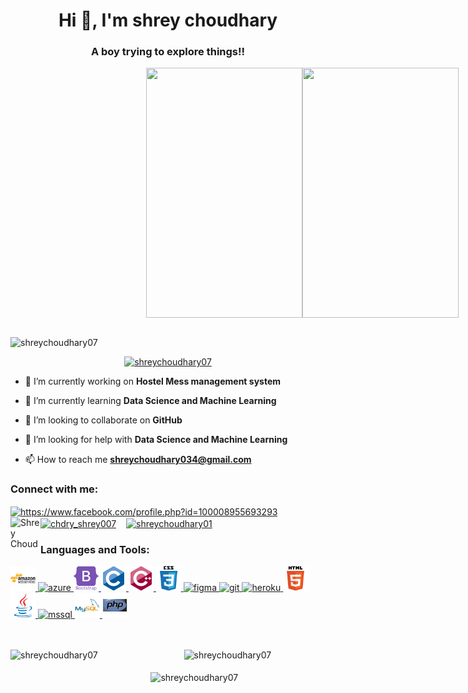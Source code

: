 <h1 align="center">Hi 👋, I'm shrey choudhary</h1>
<h3 align="center">A boy trying to explore things!!</h3>
<div   style="display: flex;">
  &nbsp&nbsp&nbsp&nbsp&nbsp&nbsp&nbsp&nbsp&nbsp&nbsp&nbsp&nbsp&nbsp&nbsp&nbsp&nbsp&nbsp&nbsp&nbsp&nbsp&nbsp&nbsp&nbsp&nbsp&nbsp&nbsp&nbsp&nbsp&nbsp&nbsp&nbsp&nbsp&nbsp&nbsp&nbsp&nbsp&nbsp&nbsp&nbsp&nbsp&nbsp&nbsp&nbsp&nbsp&nbsp&nbsp&nbsp&nbsp&nbsp&nbsp&nbsp&nbsp&nbsp&nbsp&nbsp
      <img src="https://user-images.githubusercontent.com/101063354/167688689-ccf46f05-dbef-4b8c-97c9-dfe4bdf9855c.jpg" height="400" width="250" >
      <img src="https://user-images.githubusercontent.com/101063354/167689814-c2e6afca-600b-4c1e-8a71-8827e9c48979.jpg" height="400" width="250">
</div>
<br>

<p align="left"> <img src="https://komarev.com/ghpvc/?username=shreychoudhary07&label=Profile%20views&color=0e75b6&style=flat" alt="shreychoudhary07" /> </p>

<a href="https://github.com/ryo-ma/github-profile-trophy"><center><img src="https://github-profile-trophy.vercel.app/?username=shreychoudhary07" alt="shreychoudhary07" /></a></center>

- 🔭 I’m currently working on **Hostel Mess management system**

- 🌱 I’m currently learning **Data Science and Machine Learning**

- 👯 I’m looking to collaborate on **GitHub**

- 🤝 I’m looking for help with **Data Science and Machine Learning**

- 📫 How to reach me **shreychoudhary034@gmail.com**

<h3 align="left">Connect with me:</h3>
<p align="left">
  <a href="https://fb.com/profile.php?id=100008955693293" target="blank"><img align="center" src="https://raw.githubusercontent.com/rahuldkjain/github-profile-readme-generator/master/src/images/icons/Social/facebook.svg" alt="https://www.facebook.com/profile.php?id=100008955693293" height="48" width="48" /></a>&nbsp&nbsp&nbsp
<a href="https://instagram.com/chdry_shrey007" target="blank"><img align="center" src="https://raw.githubusercontent.com/rahuldkjain/github-profile-readme-generator/master/src/images/icons/Social/instagram.svg" alt="chdry_shrey007" height="48" width="48" /></a>&nbsp&nbsp&nbsp
<a href="https://www.hackerrank.com/shreychoudhary01" target="blank"><img align="center" src="https://raw.githubusercontent.com/rahuldkjain/github-profile-readme-generator/master/src/images/icons/Social/hackerrank.svg" alt="shreychoudhary01" height="48" width="48" /></a>
  <a href="mailto:shreychoudhary034@gmail.com">
    <img align="left" alt="Shrey Choudhary | Gmail" width="48px" height="48px" src="https://github.com/TheDudeThatCode/TheDudeThatCode/blob/master/Assets/Gmail.svg" />
  </a>
</p>

<h3 align="left">Languages and Tools:</h3>
<p align="left"> <a href="https://aws.amazon.com" target="_blank" rel="noreferrer"> <img src="https://raw.githubusercontent.com/devicons/devicon/master/icons/amazonwebservices/amazonwebservices-original-wordmark.svg" alt="aws" width="40" height="40"/> </a> <a href="https://azure.microsoft.com/en-in/" target="_blank" rel="noreferrer"> <img src="https://www.vectorlogo.zone/logos/microsoft_azure/microsoft_azure-icon.svg" alt="azure" width="40" height="40"/> </a> <a href="https://getbootstrap.com" target="_blank" rel="noreferrer"> <img src="https://raw.githubusercontent.com/devicons/devicon/master/icons/bootstrap/bootstrap-plain-wordmark.svg" alt="bootstrap" width="40" height="40"/> </a> <a href="https://www.cprogramming.com/" target="_blank" rel="noreferrer"> <img src="https://raw.githubusercontent.com/devicons/devicon/master/icons/c/c-original.svg" alt="c" width="40" height="40"/> </a> <a href="https://www.w3schools.com/cpp/" target="_blank" rel="noreferrer"> <img src="https://raw.githubusercontent.com/devicons/devicon/master/icons/cplusplus/cplusplus-original.svg" alt="cplusplus" width="40" height="40"/> </a> <a href="https://www.w3schools.com/css/" target="_blank" rel="noreferrer"> <img src="https://raw.githubusercontent.com/devicons/devicon/master/icons/css3/css3-original-wordmark.svg" alt="css3" width="40" height="40"/> </a> <a href="https://www.figma.com/" target="_blank" rel="noreferrer"> <img src="https://www.vectorlogo.zone/logos/figma/figma-icon.svg" alt="figma" width="40" height="40"/> </a> <a href="https://git-scm.com/" target="_blank" rel="noreferrer"> <img src="https://www.vectorlogo.zone/logos/git-scm/git-scm-icon.svg" alt="git" width="40" height="40"/> </a> <a href="https://heroku.com" target="_blank" rel="noreferrer"> <img src="https://www.vectorlogo.zone/logos/heroku/heroku-icon.svg" alt="heroku" width="40" height="40"/> </a> <a href="https://www.w3.org/html/" target="_blank" rel="noreferrer"> <img src="https://raw.githubusercontent.com/devicons/devicon/master/icons/html5/html5-original-wordmark.svg" alt="html5" width="40" height="40"/> </a> <a href="https://www.java.com" target="_blank" rel="noreferrer"> <img src="https://raw.githubusercontent.com/devicons/devicon/master/icons/java/java-original.svg" alt="java" width="40" height="40"/> </a> <a href="https://www.microsoft.com/en-us/sql-server" target="_blank" rel="noreferrer"> <img src="https://www.svgrepo.com/show/303229/microsoft-sql-server-logo.svg" alt="mssql" width="40" height="40"/> </a> <a href="https://www.mysql.com/" target="_blank" rel="noreferrer"> <img src="https://raw.githubusercontent.com/devicons/devicon/master/icons/mysql/mysql-original-wordmark.svg" alt="mysql" width="40" height="40"/> </a> <a href="https://www.php.net" target="_blank" rel="noreferrer"> <img src="https://raw.githubusercontent.com/devicons/devicon/master/icons/php/php-original.svg" alt="php" width="40" height="40"/> </a> </p>
<br><br>
<div style="flex">
  <img src="https://github-readme-stats.vercel.app/api/top-langs?username=shreychoudhary07&show_icons=true&locale=en&layout=compact" alt="shreychoudhary07" />
  &nbsp&nbsp&nbsp&nbsp&nbsp&nbsp&nbsp&nbsp&nbsp&nbsp&nbsp&nbsp&nbsp&nbsp&nbsp&nbsp&nbsp&nbsp&nbsp&nbsp&nbsp&nbsp&nbsp&nbsp&nbsp&nbsp&nbsp&nbsp&nbsp&nbsp&nbsp&nbsp&nbsp
  <img src="https://github-readme-stats.vercel.app/api?username=shreychoudhary07&show_icons=true&locale=en" alt="shreychoudhary07" />
  <br><br>
</div>
<div>
&nbsp&nbsp&nbsp&nbsp&nbsp&nbsp&nbsp&nbsp&nbsp&nbsp&nbsp&nbsp&nbsp&nbsp&nbsp&nbsp&nbsp&nbsp&nbsp&nbsp&nbsp&nbsp&nbsp&nbsp&nbsp&nbsp&nbsp&nbsp&nbsp&nbsp&nbsp&nbsp&nbsp&nbsp&nbsp&nbsp&nbsp&nbsp&nbsp&nbsp&nbsp&nbsp&nbsp&nbsp&nbsp&nbsp&nbsp&nbsp&nbsp&nbsp&nbsp&nbsp&nbsp&nbsp&nbsp&nbsp
<img align="center" src="https://github-readme-streak-stats.herokuapp.com/?user=shreychoudhary07&" alt="shreychoudhary07" />
</div>
